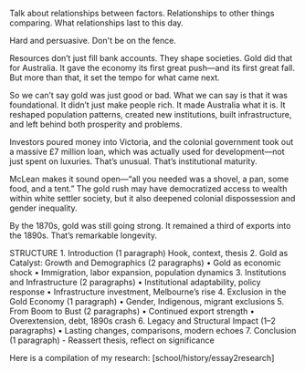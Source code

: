 Talk about relationships between factors. Relationships to other things comparing. What relationships last to this day.

Hard and persuasive. Don't be on the fence.

Resources don’t just fill bank accounts. They shape societies. Gold did that for Australia. It gave the economy its first great push—and its first great fall. But more than that, it set the tempo for what came next.

So we can’t say gold was just good or bad. What we can say is that it was foundational. It didn’t just make people rich. It made Australia what it is. It reshaped population patterns, created new institutions, built infrastructure, and left behind both prosperity and problems.

Investors poured money into Victoria, and the colonial government took out a massive £7 million loan, which was actually used for development—not just spent on luxuries. That’s unusual. That’s institutional maturity.

McLean makes it sound open—“all you needed was a shovel, a pan, some food, and a tent.”
The gold rush may have democratized access to wealth within white settler society, but it also deepened colonial dispossession and gender inequality.

By the 1870s, gold was still going strong. It remained a third of exports into the 1890s. That’s remarkable longevity.


STRUCTURE
	1.	Introduction (1 paragraph)
Hook, context, thesis
	2.	Gold as Catalyst: Growth and Demographics (2 paragraphs)
	•	Gold as economic shock
	•	Immigration, labor expansion, population dynamics
	3.	Institutions and Infrastructure (2 paragraphs)
	•	Institutional adaptability, policy response
	•	Infrastructure investment, Melbourne’s rise
	4.	Exclusion in the Gold Economy (1 paragraph)
	•	Gender, Indigenous, migrant exclusions
	5.	From Boom to Bust (2 paragraphs)
	•	Continued export strength
	•	Overextension, debt, 1890s crash
	6.	Legacy and Structural Impact (1–2 paragraphs)
	•	Lasting changes, comparisons, modern echoes
	7.	Conclusion (1 paragraph) - Reassert thesis, reflect on significance


Here is a compilation of my research: [school/history/essay2research]